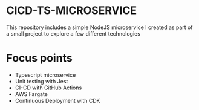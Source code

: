 # CICD-TS-MICROSERVICE
This repository includes a simple NodeJS microservice I created
as part of a small project to explore a few different technologies

# Focus points
- Typescript microservice 
- Unit testing with Jest
- CI-CD with GitHub Actions
- AWS Fargate
- Continuous Deployment with CDK
